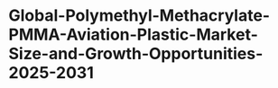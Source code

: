 # Global-Polymethyl-Methacrylate-PMMA-Aviation-Plastic-Market-Size-and-Growth-Opportunities-2025-2031